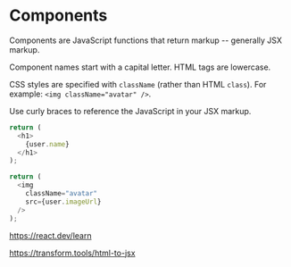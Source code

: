 # Components

Components are JavaScript functions that return markup -- generally JSX markup.

Component names start with a capital letter. HTML tags are lowercase.

CSS styles are specified with `className` (rather than HTML `class`). For example: `<img className="avatar" />`.

Use curly braces to reference the JavaScript in your JSX markup.

```js
return (
  <h1>
    {user.name}
  </h1>
);
```

```js
return (
  <img
    className="avatar"
    src={user.imageUrl}
  />
);
```

https://react.dev/learn

https://transform.tools/html-to-jsx
